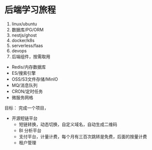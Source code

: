 # 后端学习旅程

1. linux/ubuntu
2. 数据库/PG/ORM
3. nestjs/ghost
4. docker/k8s
5. serverless/faas
6. devops
7. 后端组件，按需取用
  - Redis/内存数据库
  - ES/搜索引擎
  - OSS/S3文件存储/MinIO
  - MQ/消息队列
  - CRON/定时任务
  - 微服务网格

目标：
完成一个项目，
- 开源短链平台
  - 短链转换，动态切换，自定义域名，自动生成二维码
  - BI 分析平台
  - 支付平台，计量计费，每个月有三百次跳转是免费，后面的按量计费
  - 租户管理
